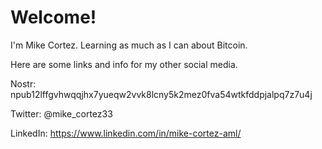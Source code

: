 # Welcome!

I'm Mike Cortez. Learning as much as I can about Bitcoin.

Here are some links and info for my other social media.

Nostr: npub12lffgvhwqqjhx7yueqw2vvk8lcny5k2mez0fva54wtkfddpjalpq7z7u4j

Twitter: @mike_cortez33

LinkedIn: https://www.linkedin.com/in/mike-cortez-aml/

